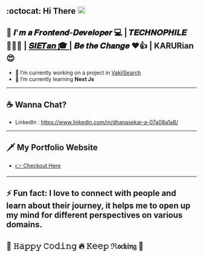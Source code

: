  <b > :octocat: Hi There  <img src="https://user-images.githubusercontent.com/39955420/147578264-bae0526c-028a-49d2-8af8-d08bb4edbd2a.gif" alt="hi" width="20" height="20"/> </b> <br/>
---
🦾 𝑰'𝒎 𝒂 𝑭𝒓𝒐𝒏𝒕𝒆𝒏𝒅-𝑫𝒆𝒗𝒆𝒍𝒐𝒑𝒆𝒓 💻 | 𝑻𝑬𝑪𝑯𝑵𝑶𝑷𝑯𝑰𝑳𝑬👨🏻‍💻 | <a href ="https://www.siet.ac.in/"> 𝑺𝑰𝑬𝑻𝒂𝒏 🎓 </a>| 𝑩𝒆 𝒕𝒉𝒆 𝑪𝒉𝒂𝒏𝒈𝒆 ❤️👍 |
 KARURian 😍 <br/>
---
- 🔭 I’m currently working on a project in <a href="https://vakilsearch.com/">VakilSearch</a>
- 🌱 I’m currently learning <b>Next Js</b>
---
## ☕ Wanna Chat?
- LinkedIn : <a href="https://www.linkedin.com/in/dhanasekar-a-07a08a1a8/">https://www.linkedin.com/in/dhanasekar-a-07a08a1a8/</a>
---
## 🗡️ My Portfolio Website <br/>
   - <a href="https://ds-portfolio-six.vercel.app/"> 👉 Checkout Here</a>
---
⚡ Fun fact: I love to connect with people and learn about their journey, it helps me to open up my mind for different perspectives on various domains.
---
## 🤩 𝙷𝚊𝚙𝚙𝚢 𝙲𝚘𝚍𝚒𝚗𝚐 🔥 𝙺𝚎𝚎𝚙 ℜ𝔬𝔠𝔨𝔦𝔫𝔤 🚀


